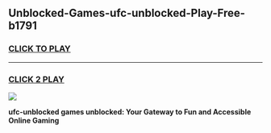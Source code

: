 
## Unblocked-Games-ufc-unblocked-Play-Free-b1791
<h3>
<a href="https://premium76.site?title=ufc-unblocked&ref=10A">CLICK TO PLAY</a></h3>
<hr>

<h3>
<a href="https://premium76.site?title=ufc-unblocked&ref=10A">CLICK 2 PLAY</a>
  
</h3>

<a href="https://premium76.site?title=ufc-unblocked&ref=10A"><img src="https://clearcache.store/games.png"></a>


**ufc-unblocked games unblocked: Your Gateway to Fun and Accessible Online Gaming**
